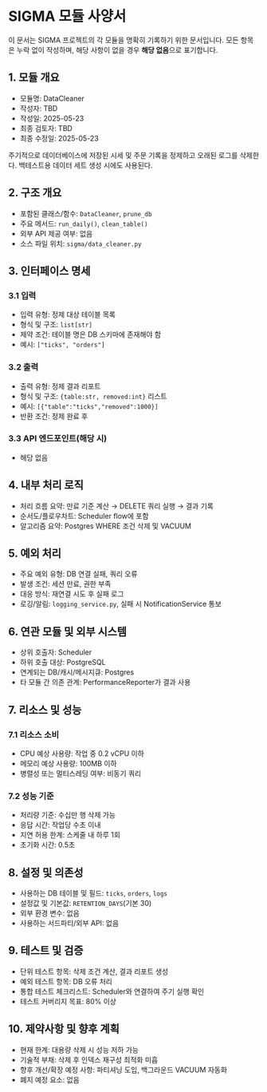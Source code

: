 # SIGMA 모듈 사양서

이 문서는 SIGMA 프로젝트의 각 모듈을 명확히 기록하기 위한 문서입니다. 모든 항목은 누락 없이 작성하며, 해당 사항이 없을 경우 **해당 없음**으로 표기합니다.

## 1. 모듈 개요
* 모듈명: DataCleaner
* 작성자: TBD
* 작성일: 2025-05-23
* 최종 검토자: TBD
* 최종 수정일: 2025-05-23

주기적으로 데이터베이스에 저장된 시세 및 주문 기록을 정제하고 오래된 로그를
삭제한다. 백테스트용 데이터 세트 생성 시에도 사용된다.

## 2. 구조 개요
* 포함된 클래스/함수: `DataCleaner`, `prune_db`
* 주요 메서드: `run_daily()`, `clean_table()`
* 외부 API 제공 여부: 없음
* 소스 파일 위치: `sigma/data_cleaner.py`

## 3. 인터페이스 명세
### 3.1 입력
* 입력 유형: 정제 대상 테이블 목록
* 형식 및 구조: `list[str]`
* 제약 조건: 테이블 명은 DB 스키마에 존재해야 함
* 예시: `["ticks", "orders"]`

### 3.2 출력
* 출력 유형: 정제 결과 리포트
* 형식 및 구조: `{table:str, removed:int}` 리스트
* 예시: `[{"table":"ticks","removed":1000}]`
* 반환 조건: 정제 완료 후

### 3.3 API 엔드포인트(해당 시)
* 해당 없음

## 4. 내부 처리 로직
* 처리 흐름 요약: 만료 기준 계산 → DELETE 쿼리 실행 → 결과 기록
* 순서도/플로우차트: Scheduler flow에 포함
* 알고리즘 요약: Postgres WHERE 조건 삭제 및 VACUUM

## 5. 예외 처리
* 주요 예외 유형: DB 연결 실패, 쿼리 오류
* 발생 조건: 세션 만료, 권한 부족
* 대응 방식: 재연결 시도 후 실패 로그
* 로깅/알림: `logging_service.py`, 실패 시 NotificationService 통보

## 6. 연관 모듈 및 외부 시스템
* 상위 호출자: Scheduler
* 하위 호출 대상: PostgreSQL
* 연계되는 DB/캐시/메시지큐: Postgres
* 타 모듈 간 의존 관계: PerformanceReporter가 결과 사용

## 7. 리소스 및 성능
### 7.1 리소스 소비
* CPU 예상 사용량: 작업 중 0.2 vCPU 이하
* 메모리 예상 사용량: 100MB 이하
* 병렬성 또는 멀티스레딩 여부: 비동기 쿼리

### 7.2 성능 기준
* 처리량 기준: 수십만 행 삭제 가능
* 응답 시간: 작업당 수초 이내
* 지연 허용 한계: 스케줄 내 하루 1회
* 초기화 시간: 0.5초

## 8. 설정 및 의존성
* 사용하는 DB 테이블 및 필드: `ticks`, `orders`, `logs`
* 설정값 및 기본값: `RETENTION_DAYS`(기본 30)
* 외부 환경 변수: 없음
* 사용하는 서드파티/외부 API: 없음

## 9. 테스트 및 검증
* 단위 테스트 항목: 삭제 조건 계산, 결과 리포트 생성
* 예외 테스트 항목: DB 오류 처리
* 통합 테스트 체크리스트: Scheduler와 연결하여 주기 실행 확인
* 테스트 커버리지 목표: 80% 이상

## 10. 제약사항 및 향후 계획
* 현재 한계: 대용량 삭제 시 성능 저하 가능
* 기술적 부채: 삭제 후 인덱스 재구성 최적화 미흡
* 향후 개선/확장 예정 사항: 파티셔닝 도입, 백그라운드 VACUUM 자동화
* 폐지 예정 요소: 없음
